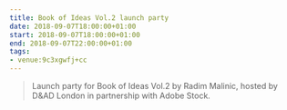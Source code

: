 ```yaml
---
title: Book of Ideas Vol.2 launch party
date: 2018-09-07T18:00:00+01:00
start: 2018-09-07T18:00:00+01:00
end: 2018-09-07T22:00:00+01:00
tags:
- venue:9c3xgwfj+cc
---
```

> Launch party for Book of Ideas Vol.2 by Radim Malinic, hosted by D&AD London in partnership with Adobe Stock.
